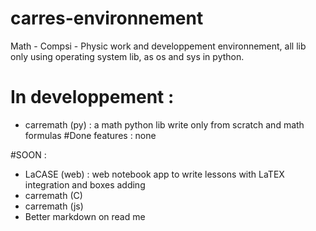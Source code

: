 # carres-environnement
Math - Compsi - Physic work and developpement environnement, all lib only using operating system lib, as os and sys in python.

# In developpement :
- carremath (py) : a math python lib write only from scratch and math formulas
#Done features :
none

#SOON :
- LaCASE (web) : web notebook app to write lessons with LaTEX integration and boxes adding
- carremath (C)
- carremath (js)
- Better markdown on read me
